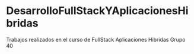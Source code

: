 # DesarrolloFullStackYAplicacionesHibridas
Trabajos realizados en el curso de FullStack Aplicaciones Hibridas Grupo 40
